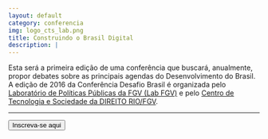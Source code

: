```yaml
---
layout: default
category: conferencia
img: logo_cts_lab.png
title: Construindo o Brasil Digital
description: |
---
```


Esta será a primeira edição de uma conferência que buscará, anualmente, propor debates sobre as principais agendas do Desenvolvimento do Brasil. A edição de 2016 da Conferência Desafio Brasil é organizada pelo [Laboratório de Políticas Públicas da FGV (Lab FGV)](http://www.labfgv.com) e pelo [Centro de Tecnologia e Sociedade da DIREITO RIO/FGV](http://direitorio.fgv.br/cts).

___

<div class="col-md-12">
  <a href="http://www.fgv.br/eventos/?P_EVENTO=2990&P_IDIOMA=0">
    <button class="btn-inscr-b">Inscreva-se aqui</button>
  </a>
</div>
